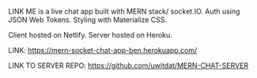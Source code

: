 LINK ME is a live chat app built with MERN stack/ socket.IO. Auth using JSON Web Tokens. Styling with Materialize CSS.

Client hosted on Netlify. Server hosted on Heroku.

LINK: https://mern-socket-chat-app-ben.herokuapp.com/

LINK TO SERVER REPO: https://github.com/uwitdat/MERN-CHAT-SERVER
